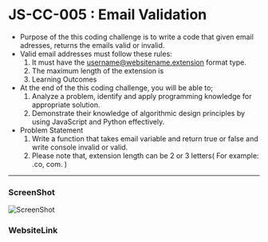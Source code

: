 # JS-CC-005 : Email Validation
- Purpose of the this coding challenge is to write a code that given email adresses, returns the emails valid or invalid.
- Valid email addresses must follow these rules:
  1. It must have the username@websitename.extension format type.
  2.  The maximum length of the extension is 
  3.  Learning Outcomes
- At the end of the this coding challenge, you will be able to;
  1. Analyze a problem, identify and apply programming knowledge for appropriate solution.
  2. Demonstrate their knowledge of algorithmic design principles by using JavaScript and Python effectively.
- Problem Statement
    1. Write a function that takes email variable and return true or false and write console invalid or valid.
    2. Please note that, extension length can be 2 or 3 letters( For example: .co, com. )
---
### ScreenShot 

 ![ScreenShot]("./images/../../images/EmailValidation.png")

 ### WebsiteLink

 